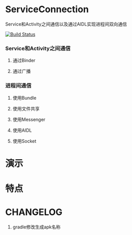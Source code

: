 # ServiceConnection

Service和Activity之间通信以及通过AIDL实现进程间双向通信

[![Build Status](https://travis-ci.org/meolu/walle-web.svg?branch=master)](https://travis-ci.org/meolu/walle-web)

### Service和Activity之间通信

1. 通过Binder

2. 通过广播

### 进程间通信

1. 使用Bundle

2. 使用文件共享

3. 使用Messenger

4. 使用AIDL

5. 使用Socket

# 演示

# 特点

# CHANGELOG
1. gradle修改生成apk名称
